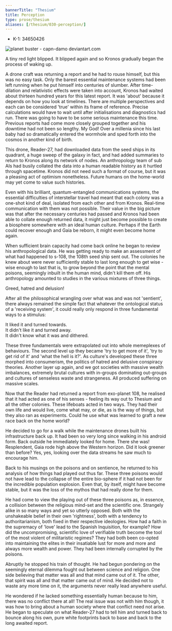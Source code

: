 ```yaml
---
bannerTitle: "Thesium" 
title: Perception 
type: prose/thesium
aliases: [/thesium/030-perception/]
---
```


<div class="data">

- K-1: 34650426 

</div>

![planet buster - capn-damo deviantart.com](/images/thesium/planet-buster.jpg)

A tiny red light blipped. It blipped again and so Kronos gradually began the
process of waking up. 

A drone craft was returning a report and he had to rouse himself, but this was
no easy task. Only the barest essential maintenance systems had been left
running when he put himself into centuries of slumber. After time-dilation and
relativistic effects were taken into account, Kronos had waited about thirteen
hundred years for this latest report. It was 'about' because it depends on how
you look at timelines. There are multiple perspectives and each can be
considered 'true' within its frame of reference. Precise calculations would
have to wait until after initialisations and diagnostics had run. There was
going to have to be some serious maintenance this time. Previous reports had
come more closely grouped together and his downtime had not been so lengthy. My
God! Over a millenia since his last baby had so dramatically entered the
wormhole and sped forth into the cosmos in another kind of birth.

This drone, Reader-27, had downloaded data from the seed ships in its quadrant,
a huge sweep of the galaxy in fact, and had added summaries to return to Kronos
along its network of nodes. An anthropology team of sub AIs had busily collated
the data into a human readable history as it hurtled through spacetime. Kronos
did not need such a format of course, but it was a pleasing act of optimism
nonetheless. Future humans on the home-world may yet come to value such
histories.

Even with his brilliant, quantum-entangled communications systems, the
essential difficulties of interstellar travel had meant that each colony was a
one-shot kind of deal, isolated from each other and from Kronos. Real-time
communication with them was not possible. Their value in the big picture was
that after the necessary centuries had passed and Kronos had been able to
collate enough returned data, it might just become possible to create a
biosphere somewhere with an ideal human culture. Perhaps if the Earth could
recover enough and Gaia be reborn, it might even become home again.

When sufficient brain capacity had come back online he began to review his
anthropological data. He was getting ready to make an assessment of what had
happened to s-108, the 108th seed ship sent out. The colonies he knew about were
never sufficiently stable to last long enough to get wise - wise enough to last
that is, to grow beyond the point that the mental poisons, seemingly inbuilt in
the human mind, didn't kill them off. His anthropology amounted to studies in
the various mixtures of three things.

Greed, hatred and delusion!  

After all the philosophical wrangling over what was and was not 'sentient',
there always remained the simple fact that whatever the ontological status of a
'receiving system', it could really only respond in three fundamental ways to a
stimulus:  

It liked it and turned towards.  
It didn't like it and turned away.  
It didn't know what it was and dithered.  

These three fundamentals were extrapolated out into whole memeplexes of
behaviours. The second level up they became 'try to get more of it', 'try to
get rid of it' and 'what the hell is it?'. As culture's developed these three
morphed into consumerism, the politics of hatred and delusive conspiracy
theories. Another layer up again, and we got societies with massive wealth
imbalances, extremely brutal cultures with in-groups dominating out-groups and
cultures of senseless waste and strangeness. All produced suffering on massive
scales.

Now that the Reader had returned a report from exo-planet 108, he realised that
it had acted as one of his senses - feeling its way out to Thesium and all the
other colonies. These lifeboats acted in two ways. They had their own life and
would live, come what may, or die, as is the way of things, but they also ran as
experiments. Could he use what was learned to graft a new race back on the home
world?

He decided to go for a walk while the maintenance drones built his
infrastructure back up. It had been so very long since walking in his android
form. Back outside he immediately looked for home. There she was! Resplendent,
Gaia rode high above the Western horizon. Did it look greener than before? Yes,
yes, looking over the data streams he saw much to encourage him. 

Back to his musings on the poisons and on sentience, he returned to his
analysis of how things had played out thus far. These three poisons would not
have lead to the collapse of the entire bio-sphere if it had not been for the
incredible population explosion. Even that, by itself, might have become
stable, but it was the loss of the mythos that had really done for them.

He had come to view the playing out of these three poisons as, in essence, a
collision between the religious mind-set and the scientific one. Strangely alike
in so many ways and yet so utterly opposed. Both with the unshakeable belief in
their own 'rightness', both with a tendency to authoritarianism, both fixed in
their respective ideologies. How had a faith in the supremacy of 'love' lead to
the Spanish Inquisition, for example? How did the uncompromising, scientific
love of verifiable truth become the tool of the most violent of militaristic
regimes? They had both been co-opted into maintaining the elites in their
insatiable lust for more and more and always more wealth and power. They had
been internally corrupted by the poisons.

Abruptly he stopped his train of thought. He had begun pondering on the
seemingly eternal dilemma fought out between science and religion. One side
believing that matter was all and that mind came out of it. The other, that
spirit was all and that matter came out of mind. He decided not to waste any
more time on it, the arguments never really lead anywhere useful.

He wondered if he lacked something essentially human because to him, there was
no conflict there at all! The real issue was not with him though, it was how to
bring about a human society where that conflict need not arise. He began to
speculate on what Reader-27 had to tell him and turned back to bounce along his
own, pure white footprints back to base and back to the long awaited report.
